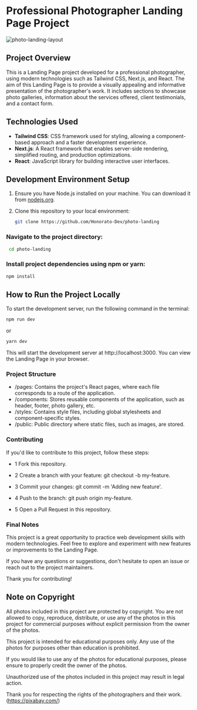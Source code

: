 
# Professional Photographer Landing Page Project

![photo-landing-layout](https://github.com/Honorato-Dev/tech-quiz/assets/101150943/49bdc2fa-f619-4989-9f2d-359ca415dcc1)

## Project Overview

This is a Landing Page project developed for a professional photographer, using modern technologies such as Tailwind CSS, Next.js, and React. The aim of this Landing Page is to provide a visually appealing and informative presentation of the photographer's work. It includes sections to showcase photo galleries, information about the services offered, client testimonials, and a contact form.

## Technologies Used

- **Tailwind CSS**: CSS framework used for styling, allowing a component-based approach and a faster development experience.
- **Next.js**: A React framework that enables server-side rendering, simplified routing, and production optimizations.
- **React**: JavaScript library for building interactive user interfaces.

## Development Environment Setup

1. Ensure you have Node.js installed on your machine. You can download it from [nodejs.org](https://nodejs.org/).
2. Clone this repository to your local environment:

   ```bash
   git clone https://github.com/Honorato-Dev/photo-landing
   ```
  ###  Navigate to the project directory:
  ```bash
   cd photo-landing
   ```

 



 ### Install project dependencies using npm or yarn:

```bash
npm install
```


 
## How to Run the Project Locally
To start the development server, run the following command in the terminal:
```bash
npm run dev
```
or
```bash
yarn dev

```
This will start the development server at http://localhost:3000. You can view the Landing Page in your browser.

### Project Structure
- /pages: Contains the project's React pages, where each file corresponds to a route of the application.
- /components: Stores reusable components of the application, such as header, footer, photo gallery, etc.
- /styles: Contains style files, including global stylesheets and component-specific styles.
- /public: Public directory where static files, such as images, are stored.


### Contributing
If you'd like to contribute to this project, follow these steps:

- 1 Fork this repository.
- 2 Create a branch with your feature: git checkout -b my-feature.
- 3 Commit your changes: git commit -m 'Adding new feature'.
- 4 Push to the branch: git push origin my-feature.

- 5 Open a Pull Request in this repository.
### Final Notes
This project is a great opportunity to practice web development skills with modern technologies. Feel free to explore and experiment with new features or improvements to the Landing Page.

If you have any questions or suggestions, don't hesitate to open an issue or reach out to the project maintainers.

Thank you for contributing!


## Note on Copyright

All photos included in this project are protected by copyright. You are not allowed to copy, reproduce, distribute, or use any of the photos in this project for commercial purposes without explicit permission from the owner of the photos.

This project is intended for educational purposes only. Any use of the photos for purposes other than education is prohibited.

If you would like to use any of the photos for educational purposes, please ensure to properly credit the owner of the photos.

Unauthorized use of the photos included in this project may result in legal action.

Thank you for respecting the rights of the photographers and their work.(https://pixabay.com/)



